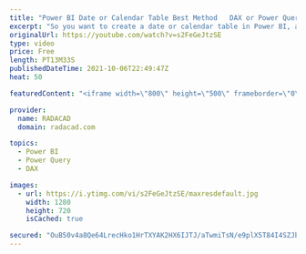 ```yaml
---
title: "Power BI Date or Calendar Table Best Method   DAX or Power Query"
excerpt: "So you want to create a date or calendar table in Power BI, and you search for ways to do that. Then you will find many different approaches for that. Some of the approaches are using Power Query, some are using DAX. Which method is the best? What is the actual difference between a date table created"
originalUrl: https://youtube.com/watch?v=s2FeGeJtzSE
type: video
price: Free
length: PT13M33S
publishedDateTime: 2021-10-06T22:49:47Z
heat: 50

featuredContent: "<iframe width=\"800\" height=\"500\" frameborder=\"0\" src=\"https://www.youtube.com/embed/s2FeGeJtzSE\" allow=\"accelerometer; autoplay; encrypted-media; gyroscope; picture-in-picture\" allowfullscreen></iframe>"

provider:
  name: RADACAD
  domain: radacad.com

topics:
  - Power BI
  - Power Query
  - DAX

images:
  - url: https://i.ytimg.com/vi/s2FeGeJtzSE/maxresdefault.jpg
    width: 1280
    height: 720
    isCached: true

secured: "OuB50v4a8Qe64LrecHko1HrTXYAK2HX6IJTJ/aTwmiTsN/e9plX5T84I4SZJbSGQwyNzvJi0whiBDvM7Uom2Hqwp1bGZuN+ZaQLf0Gu0omCa/yHPRE7TZuwqtr7oRrG4keoX49QDHc2h9VGci15UdNT4xpgVLsxHnfvXDLj8kpPrqK9og3Nl5u9enQd6sT/9+QvBl9j049KfD7OcHdpz35Ra1I67V4HIhOqD6NBK90gS8m/qpeCXONffOOGqCzjKWC0CRJNvBN932xrWV62VCaYUs4ueUQ+GTB1CKGbo8ebHuDcHtvH4tmOXms1/NynmsgenVMBX6IhuOqTkCuOWUq1HishVlPjNve9EE3YLfghc8ExmihlJjhUjndo5vLP6eDRza33RHUoRwgKz1i6NggBOE9hkKgG/E24/oufHRpc=;FEBgTWNcQ4OHky4voBHIKg=="
---
```


